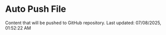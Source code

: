 # Auto Push File

Content that will be pushed to GitHub repository.
Last updated: 07/08/2025, 01:52:22 AM
